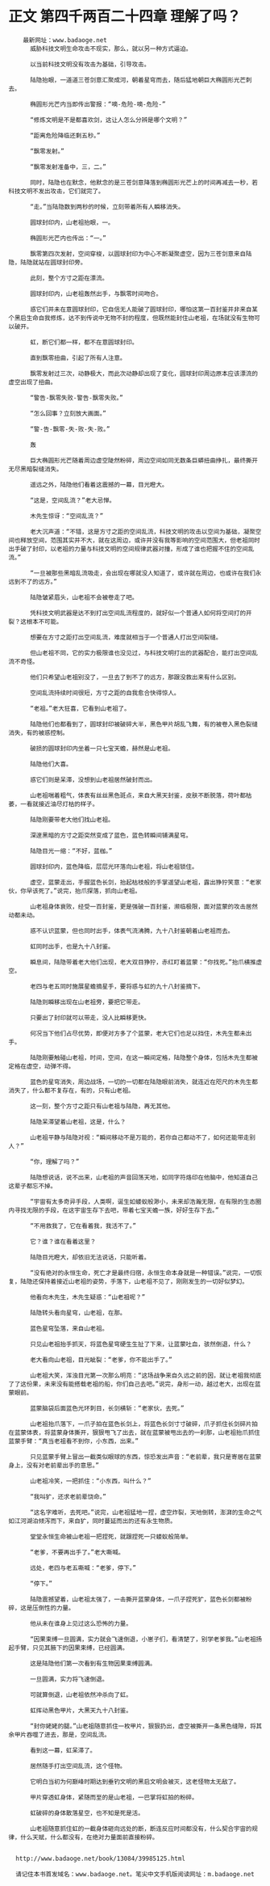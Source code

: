 # 正文 第四千两百二十四章 理解了吗？
        最新网址：www.badaoge.net
          威胁科技文明生命攻击不现实，那么，就以另一种方式逼迫。
      
          以当前科技文明没有攻击为基础，引导攻击。
      
          陆隐抬眼，一道道三苍剑意汇聚成河，朝着星穹而去，随后猛地朝巨大椭圆形光芒刺去。
      
          椭圆形光芒内当即传出警报：“嘀-危险-嘀-危险-”
      
          “修炼文明是不是都喜欢剑，这让人怎么分辨是哪个文明？”
      
          “距离危险降临还剩五秒。”
      
          “飘零发射。”
      
          “飘零发射准备中，三，二。”
      
          同时，陆隐也在默念，他默念的是三苍剑意降落到椭圆形光芒上的时间再减去一秒，若科技文明不发出攻击，它们就完了。
      
          “走。”当陆隐数到两秒的时候，立刻带着所有人瞬移消失。
      
          圆球封印内，山老祖抬眼，一。
      
          椭圆形光芒内也传出：“一。”
      
          飘零第四次发射，空间穿梭，以圆球封印为中心不断凝聚虚空，因为三苍剑意来自陆隐，陆隐就站在圆球封印旁。
      
          此刻，整个方寸之距在漂流。
      
          圆球封印内，山老祖轰然出手，与飘零时间吻合。
      
          惑它们并未在意圆球封印，它自信无人能破了圆球封印，哪怕这第一百封鉴并非来自某个黑启生命自我修炼，达不到传说中无物不封的程度，但既然能封住山老祖，在场就没有生物可以破开。
      
          虹，断它们都一样，都不在意圆球封印。
      
          直到飘零扭曲，引起了所有人注意。
      
          飘零发射过三次，动静极大，而此次动静却出现了变化，圆球封印周边原本应该漂流的虚空出现了扭曲。
      
          “警告-飘零失败-警告-飘零失败。”
      
          “怎么回事？立刻放大画面。”
      
          “警-告-飘零-失-败-失-败。”
      
          轰
      
          巨大椭圆形光芒随着周边虚空陡然粉碎，周边空间如同无数条巨蟒扭曲挣扎，最终撕开无尽黑暗裂缝消失。
      
          遥远之外，陆隐他们看着这震撼的一幕，目光瞪大。
      
          “这是，空间乱流？”老大忌惮。
      
          木先生惊讶：“空间乱流？”
      
          老大沉声道：“不错，这是方寸之距的空间乱流，科技文明的攻击以空间为基础，凝聚空间也释放空间，范围其实并不大，就在这周边，或许并没有我等影响的空间范围大，但老祖同时出手破了封印，以老祖的力量与科技文明的空间规律武器对撞，形成了谁也把握不住的空间乱流。”
      
          “一旦被那些黑暗乱流吸走，会出现在哪就没人知道了，或许就在周边，也或许在我们永远到不了的远方。”
      
          陆隐皱紧眉头，山老祖不会被卷走了吧。
      
          凭科技文明武器是达不到打出空间乱流程度的，就好似一个普通人如何将空间打的开裂？这根本不可能。
      
          想要在方寸之距打出空间乱流，难度就相当于一个普通人打出空间裂缝。
      
          但山老祖不同，它的实力极限谁也没见过，与科技文明打出的武器配合，能打出空间乱流不奇怪。
      
          他们只希望山老祖别没了，一旦去了到不了的远方，那跟没救出来有什么区别。
      
          空间乱流持续时间很短，方寸之距的自我愈合快得惊人。
      
          “老祖。”老大狂喜，它看到山老祖了。
      
          陆隐他们也都看到了，圆球封印被破碎大半，黑色甲片胡乱飞舞，有的被卷入黑色裂缝消失，有的被惑控制。
      
          破损的圆球封印内坐着一只七宝天蟾，赫然是山老祖。
      
          陆隐他们大喜。
      
          惑它们则是呆滞，没想到山老祖居然破封而出。
      
          山老祖喘着粗气，体表有丝丝黑色斑点，来自大黑天封鉴，皮肤不断脱落，荷叶都枯萎，一看就接近油尽灯枯的样子。
      
          陆隐刚要带老大他们找山老祖。
      
          深邃黑暗的方寸之距突然变成了蓝色，蓝色转瞬间铺满星穹。
      
          陆隐目光一缩：“不好，蓝枷。”
      
          圆球封印内，蓝色降临，层层光环落向山老祖，将山老祖锁住。
      
          虚空，蓝蒙走出，手握蓝色长剑，抬起枯枝般的手掌遥望山老祖，露出狰狞笑意：“老家伙，你早该死了。”说完，抬爪探落，抓向山老祖。
      
          山老祖身体衰败，经受一百封鉴，更是强破一百封鉴，濒临极限，面对蓝蒙的攻击居然动都未动。
      
          惑不认识蓝蒙，但也同时出手，体表气流沸腾，九十八封鉴朝着山老祖而去。
      
          虹同时出手，也是九十八封鉴。
      
          瞬息间，陆隐带着老大他们出现，老大双目狰狞，赤红盯着蓝蒙：“你找死。”抬爪横推虚空。
      
          老四与老五同时施展星蟾摘星手，要将惑与虹的九十八封鉴摘下。
      
          陆隐则瞬移出现在山老祖旁，要把它带走。
      
          只要出了封印就可以带走，没人比瞬移更快。
      
          何况当下他们占尽优势，即便对方多了个蓝蒙，老大它们也足以挡住，木先生都未出手。
      
          陆隐刚要触碰山老祖，时间，空间，在这一瞬间定格，陆隐整个身体，包括木先生都被定格在虚空，动弹不得。
      
          蓝色的星穹消失，周边战场，一切的一切都在陆隐眼前消失，就连近在咫尺的木先生都消失了，什么都不复存在，有的，只有山老祖。
      
          这一刻，整个方寸之距只有山老祖与陆隐，再无其他。
      
          陆隐呆滞望着山老祖，这是，什么？
      
          山老祖平静与陆隐对视：“瞬间移动不是万能的，若你自己都动不了，如何还能带走别人？”
      
          “你，理解了吗？”
      
          陆隐想说话，说不出来，山老祖的声音回荡天地，如同字符烙印在他脑中，他知道自己这辈子都忘不掉。
      
          “宇宙有太多奇异手段，人类啊，诞生如蝼蚁般渺小，未来却浩瀚无限，在有限的生态圈内寻找无限的手段，在这宇宙生存下去吧，带着七宝天蟾一族，好好生存下去。”
      
          “不用救我了，它在看着我，我活不了。”
      
          它？谁？谁在看着这里？
      
          陆隐目光瞪大，却依旧无法说话，只能听着。
      
          “没有绝对的永恒生命，死亡才是最终归宿，永恒生命本身就是一种错误。”说完，一切恢复，陆隐还保持着接近山老祖的姿势，手落下，山老祖不见了，刚刚发生的一切好似梦幻。
      
          他看向木先生，木先生疑惑：“山老祖呢？”
      
          陆隐转头看向星穹，山老祖，在那。
      
          蓝色星穹坠落，来自山老祖。
      
          只见山老祖抬手抓天，将蓝色星穹硬生生扯了下来，让蓝蒙吐血，骇然倒退，什么？
      
          老大看向山老祖，目光眦裂：“老爹，你不能出手了。”
      
          山老祖大笑，浑浊目光第一次那么明亮：“这场战争来自久远之前的因，就让老祖我彻底了了这份果，未来没有能搭载老祖的船，你们自己去吧。”说完，身形一动，越过老大，出现在蓝蒙眼前。
      
          蓝蒙脑袋后面蓝色光环刺目，长剑横斩：“老家伙，去死。”
      
          山老祖抬爪落下，一爪子拍在蓝色长剑上，将蓝色长剑寸寸破碎，爪子抓住长剑碎片拍在蓝蒙体表，将蓝蒙身体撕开，狠狠甩飞了出去，就在蓝蒙被甩出去的一刹那，山老祖抬爪抓住蓝蒙手臂：“真当老祖看不到你，小东西，出来。”
      
          只见蓝蒙手臂上冒出一截类似眼球的东西，惊恐发出声音：“老前辈，我只是寄居在蓝蒙身上，没有对老前辈出手的意思。”
      
          山老祖冷笑，一把抓住：“小东西，叫什么？”
      
          “我叫犷，还求老前辈饶命。”
      
          “这名字难听，去死吧。”说完，山老祖猛地一捏，虚空炸裂，天地倒转，澎湃的生命之气如江河湖泊倾泻而下，来自犷，同时蔓延而出的还有永生物质。
      
          堂堂永恒生命被山老祖一把捏死，就跟捏死一只蝼蚁般简单。
      
          “老爹，不要再出手了。”老大嘶喊。
      
          远处，老四与老五嘶喊：“老爹，停下。”
      
          “停下。”
      
          陆隐震撼望着，山老祖太强了，一击撕开蓝蒙身体，一爪子捏死犷，蓝色长剑都被粉碎，这是压倒性的力量。
      
          他从未在谁身上见过这么恐怖的力量。
      
          “因果束缚一旦圆满，实力就会飞速倒退，小崽子们，看清楚了，别学老爹我。”山老祖扬起手臂，只见其腋下的因果束缚，已经圆满。
      
          这是陆隐他们第一次看到有生物因果束缚圆满。
      
          一旦圆满，实力将飞速倒退。
      
          可就算倒退，山老祖依然冲杀向了虹。
      
          虹挥动黑色甲片，大黑天九十八封鉴。
      
          “封你姥姥的腿。”山老祖随意抓住一枚甲片，狠狠扔出，虚空被撕开一条黑色缝隙，将其余甲片吞噬了进去，那是，空间乱流。
      
          看到这一幕，虹呆滞了。
      
          居然随手打出空间乱流，这个怪物。
      
          它明白当初为何巅峰时期达到垂钓文明的黑启文明会被灭，这老怪物太无敌了。
      
          甲片穿透虹身体，紧随而至的是山老祖，一巴掌将虹拍的粉碎。
      
          虹破碎的身体散落星空，也不知是死是活。
      
          山老祖随意抓住虹的一截身体砸向远处的断，断连反应时间都没有，什么契合宇宙的规律，什么天赋，什么都没有，在绝对力量面前直接粉碎。
      
      
      http://www.badaoge.net/book/13084/39985125.html
      
      请记住本书首发域名：www.badaoge.net。笔尖中文手机版阅读网址：m.badaoge.net